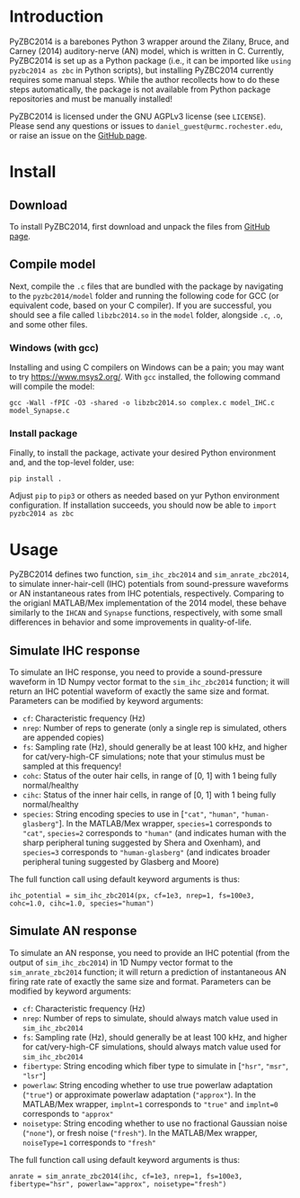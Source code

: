 # Introduction
PyZBC2014 is a barebones Python 3 wrapper around the Zilany, Bruce, and Carney (2014) auditory-nerve (AN) model, which is written in C. 
Currently, PyZBC2014 is set up as a Python package (i.e., it can be imported like `using pyzbc2014 as zbc` in Python scripts), but installing PyZBC2014 currently requires some manual steps.
While the author recollects how to do these steps automatically, the package is not available from Python package repositories and must be manually installed!

PyZBC2014 is licensed under the GNU AGPLv3 license (see `LICENSE`).
Please send any questions or issues to `daniel_guest@urmc.rochester.edu`, or raise an issue on the [GitHub page](https://github.com/guestdaniel/PyZBC2014).

# Install
## Download
To install PyZBC2014, first download and unpack the files from [GitHub page](https://github.com/guestdaniel/PyZBC2014).

## Compile model
Next, compile the `.c` files that are bundled with the package by navigating to the `pyzbc2014/model`
folder and running the following code for GCC (or equivalent code, based on your C
compiler).
If you are successful, you should see a file called `libzbc2014.so` in the `model` folder, alongside `.c`, `.o`, and some other files.

### Windows (with gcc)
Installing and using C compilers on Windows can be a pain; you may want to try https://www.msys2.org/.
With `gcc` installed, the following command will compile the model:
```
gcc -Wall -fPIC -O3 -shared -o libzbc2014.so complex.c model_IHC.c model_Synapse.c
```

### Install package
Finally, to install the package, activate your desired Python environment and, and the top-level folder, use:
```
pip install .
```
Adjust `pip` to `pip3` or others as needed based on yur Python environment configuration.
If installation succeeds, you should now be able to `import pyzbc2014 as zbc`

# Usage
PyZBC2014 defines two function, `sim_ihc_zbc2014` and `sim_anrate_zbc2014`, to simulate inner-hair-cell (IHC) potentials from sound-pressure waveforms or AN instantaneous rates from IHC potentials, respectively.
Comparing to the origianl MATLAB/Mex implementation of the 2014 model, these behave similarly to the `IHCAN` and `Synapse` functions, respectively, with some small differences in behavior and some improvements in quality-of-life.

## Simulate IHC response
To simulate an IHC response, you need to provide a sound-pressure waveform in 1D Numpy vector format to the `sim_ihc_zbc2014` function; it will return an IHC potential waveform of exactly the same size and format.
Parameters can be modified by keyword arguments:
- `cf`: Characteristic frequency (Hz)
- `nrep`: Number of reps to generate (only a single rep is simulated, others are appended copies)
- `fs`: Sampling rate (Hz), should generally be at least 100 kHz, and higher for cat/very-high-CF simulations; note that your stimulus must be sampled at this frequency!
- `cohc`: Status of the outer hair cells, in range of [0, 1] with 1 being fully normal/healthy
- `cihc`: Status of the inner hair cells, in range of [0, 1] with 1 being fully normal/healthy
- `species`: String encoding species to use in [`"cat"`, `"human"`, `"human-glasberg"`]. In the MATLAB/Mex wrapper, `species=1` corresponds to `"cat"`, `species=2` corresponds to `"human"` (and indicates human with the sharp peripheral tuning suggested by Shera and Oxenham), and `species=3` corresponds to `"human-glasberg"` (and indicates broader peripheral tuning suggested by Glasberg and Moore)

The full function call using default keyword arguments is thus:
```
ihc_potential = sim_ihc_zbc2014(px, cf=1e3, nrep=1, fs=100e3, cohc=1.0, cihc=1.0, species="human")
```

## Simulate AN response
To simulate an AN response, you need to provide an IHC potential (from the output of `sim_ihc_zbc2014`) in 1D Numpy vector format to the `sim_anrate_zbc2014` function; it will return a prediction of instantaneous AN firing rate rate of exactly the same size and format.
Parameters can be modified by keyword arguments:
- `cf`: Characteristic frequency (Hz)
- `nrep`: Number of reps to simulate, should always match value used in `sim_ihc_zbc2014`
- `fs`: Sampling rate (Hz), should generally be at least 100 kHz, and higher for cat/very-high-CF simulations, should always match value used for `sim_ihc_zbc2014`
- `fibertype`: String encoding which fiber type to simulate in [`"hsr"`, `"msr"`, `"lsr"`]
- `powerlaw`: String encoding whether to use true powerlaw adaptation (`"true"`) or approximate powerlaw adaptation (`"approx"`). In the MATLAB/Mex wrapper, `implnt=1` corresponds to `"true"` and `implnt=0` corresponds to `"approx"`
- `noisetype`: String encoding whether to use no fractional Gaussian noise (`"none"`), or fresh noise (`"fresh"`). In the MATLAB/Mex wrapper, `noiseType=1` corresponds to `"fresh"`

The full function call using default keyword arguments is thus:
```
anrate = sim_anrate_zbc2014(ihc, cf=1e3, nrep=1, fs=100e3, fibertype="hsr", powerlaw="approx", noisetype="fresh")
```
